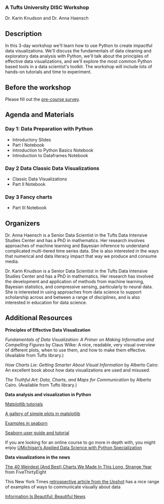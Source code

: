 ### A Tufts University DISC Workshop

Dr. Karin Knudson and Dr. Anna Haensch

## Description

In this 3-day workshop we'll learn how to use Python to create impactful data visualizations.  We'll discuss the fundamentals of data cleaning and exploratory data analysis with Python, we'll talk about the principles of effective data visualizations, and we'll explore the most common Python based tools in a data scientist's toolkit.  The workshop will include lots of hands-on tutorials and time to experiment.


## Before the workshop

Please fill out the [pre-course survey](https://docs.google.com/forms/d/e/1FAIpQLSdiIwO-LZ0hEpLci5WIEjdLEedqChE0FzFWPm3-fXqegWJtcw/viewform?usp=sf_link).

## Agenda and Materials
### Day 1: Data Preparation with Python
<ul>
<li> Introductory Slides </li>
<li> Part I Notebook </li>
<li> Introduction to Python Basics Notebook</li>
<li> Introduction to Dataframes Notebook</li>  
</ul>

### Day 2 Data Classic Data Visualizations 
<ul>
<li> Classic Data Visualizations </li>
<li> Part II Notebook </li>
</ul>

### Day 3 Fancy charts
<ul>
<li> Part III Notebook </li>
</ul>


## Organizers

Dr. Anna Haensch is a Senior Data Scientist in the Tufts Data Intensive Studies Center and has a PhD in mathematics.  Her research involves approaches of machine learning and Bayesian inference to understand complicated multi-tiered time series data. She is also interested in the ways that numerical and data literacy impact that way we produce and consume media.

Dr. Karin Knudson is a Senior Data Scientist in the Tufts Data Intensive Studies Center and has a PhD in mathematics.  Her research has involved the development and application of methods from machine learning, Bayesian statistics, and compressive sensing, particularly to neural data. She is interested in using approaches from data science to support scholarship across and between a range of disciplines, and is also interested in education for data science. 

## Additional Resources

**Principles of Effective Data Visualization**

*Fundamentals of Data Visualization: A Primer on Making Informative and Compelling Figures* by Claus Wilke: A nice, readable, very visual overview of different plots, when to use them, and how to make them effective. (Available from Tufts library.)

*How Charts Lie: Getting Smarter About Visual Information* by Alberto Cairo: An excellent book about how data visualizations are used and misused.

*The Truthful Art: Data, Charts, and Maps for Communication* by Alberto Cairo. (Available from Tufts library.)

**Data analysis and visualization in Python**

[Matplotlib tutorials](https://matplotlib.org/stable/tutorials/index.html)

[A gallery of simple plots in matplotlib](https://matplotlib.org/stable/tutorials/introductory/sample_plots.html#sphx-glr-tutorials-introductory-sample-plots-py)

[Examples in seaborn](https://seaborn.pydata.org/examples/index.html)

[Seaborn user guide and tutorial](https://seaborn.pydata.org/tutorial.html)

If you are looking for an online course to go more in depth with, you might enjoy [UMichigan’s Applied Data Science with Python Specialization](https://www.coursera.org/specializations/data-science-python)

**Data visualizations in the news**

[The 40 Weirdest (And Best) Charts We Made In This Long, Strange Year](https://fivethirtyeight.com/features/the-40-weirdest-and-best-charts-we-made-in-2020/) from FiveThirtyEight

This New York Times [retrospective article from the Upshot](https://www.nytimes.com/interactive/2019/04/22/upshot/upshot-at-five-years.html) has a nice range of examples of ways to communicate visually about data

[Information Is Beautiful: Beautiful News](https://informationisbeautiful.net/beautifulnews/)


